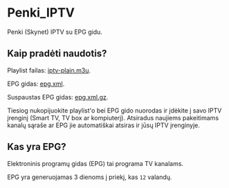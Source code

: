 # Penki_IPTV
Penki (Skynet) IPTV su EPG gidu.


## Kaip pradėti naudotis?
Playlist failas: [iptv-plain.m3u](https://raw.githubusercontent.com/saregleb/Penki_IPTV/master/iptv.m3u).

EPG gidas: [epg.xml](https://raw.githubusercontent.com/saregleb/Penki_IPTV/master/epg.xml).

Suspaustas EPG gidas: [epg.xml.gz](https://raw.githubusercontent.com/saregleb/Penki_IPTV/master/epg.xml.gz).

Tiesiog nukopijuokite playlist'o bei EPG gido nuorodas ir įdėkite į savo IPTV įrenginį (Smart TV, TV box ar kompiuterį). Atsiradus naujiems pakeitimams kanalų sąraše ar EPG jie automatiškai atsiras ir jūsų IPTV įrenginyje.


## Kas yra EPG?
Elektroninis programų gidas (EPG) tai programa TV kanalams.

EPG yra generuojamas 3 dienoms į priekį, kas `12` valandų.

